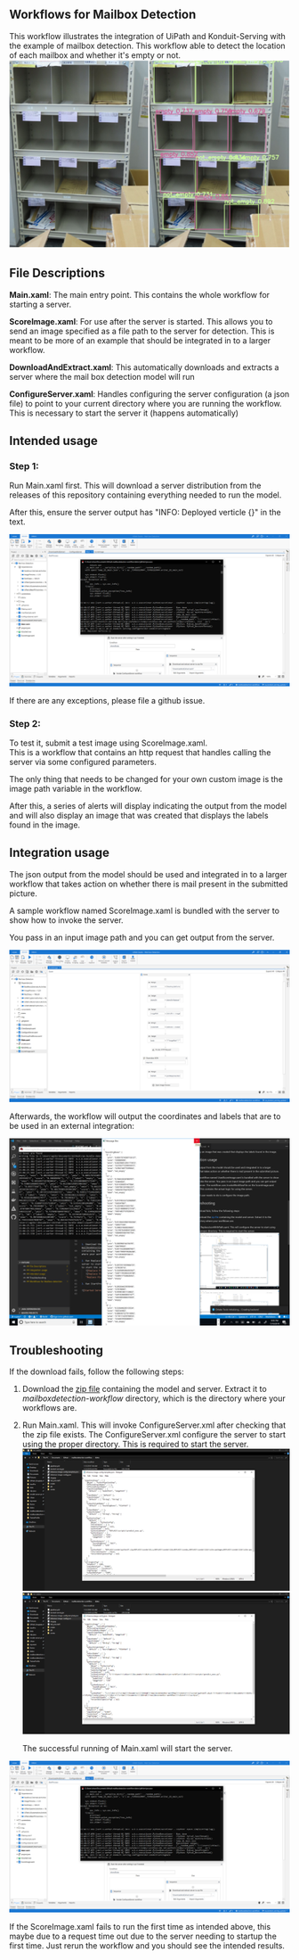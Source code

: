 Workflows for Mailbox Detection
-----------------------------------
This workflow illustrates the integration of UiPath and Konduit-Serving with the example of mailbox detection. 
This workflow able to detect the location of each mailbox and whether it's empty or not.  
![MailBox Result](img/mailboxbeforeafter.png "MailBox Result")

File Descriptions
----------------------
**Main.xaml**: The main entry point. This contains the whole workflow for starting a server.

**ScoreImage.xaml**: For use after the server is started. This allows you to send an image specified as a file path to 
the server for detection. This is meant to be more of an example that should be integrated in to a larger workflow.

**DownloadAndExtract.xaml**: This automatically downloads and extracts a server where the
mail box detection model will run

**ConfigureServer.xaml**: Handles configuring the server configuration (a json file) to point to your current directory
where you are running the workflow. This is necessary to start the server it (happens automatically)

Intended usage
------------------------------------
### Step 1: 
Run Main.xaml first. This will download a server distribution from the releases
of this repository containing everything needed to run the model.

After this, ensure the server output has "INFO: Deployed verticle {}" in the text.

![Started Server](img/startedserver.png "Started Server")


If there are any exceptions, please file a github issue.

### Step 2:
To test it, submit a test image using ScoreImage.xaml.  
This is a workflow that contains an http request that handles calling the server via some configured parameters.

The only thing that needs to be changed for your own custom image is the image path variable in the workflow.

After this, a series of alerts will display indicating the output from the model and will also display an
image that was created that displays the labels found in the image.

Integration usage
------------------------------

The json output from the model should be used and integrated in to a larger workflow
that takes action on whether there is mail present in the submitted picture.

 A sample workflow named ScoreImage.xaml is bundled
 with the server to show how to invoke the server.

 You pass in an input image path and you can get output from the server. 

 ![Use Score Image](img/usescoreimage.png "Score image")

Afterwards, the workflow will output the coordinates and labels that are to be used in an external integration:

 ![AI Output](img/aioutput.png "AI Output")



Troubleshooting
--------------------------------

If the download fails, follow the following steps:

1. Download the [zip file](https://github.com/KonduitAI/mailboxdetection-workflow/releases/download/v1.1/distro.zip)
containing the model and server. Extract it to *mailboxdetection-workflow* directory, which is the directory where your workflows are.

2. Run Main.xaml. This will invoke ConfigureServer.xml after checking that the zip file exists. The ConfigureServer.xml configure the server to start using the proper directory. This is required to start the server.
   ![Replace Picture](img/replacepicture.png "Replace Picture")
   ![Replace Picture Result](img/replacepictureresult.png "Replace Picture Result")

   The successful running of Main.xaml will start the server. 

![Started Server](img/startedserver.png "Started Server")



If the ScoreImage.xaml fails to run the first time as intended above, this maybe due to a request time out due to the server
needing to startup the first time. Just rerun the workflow
and you should see the intended results.
